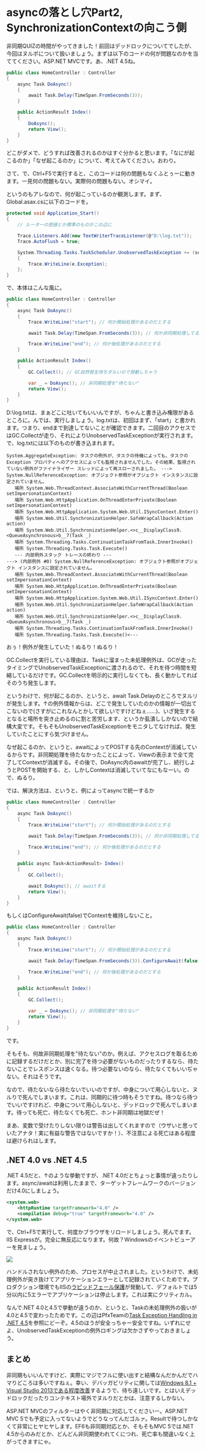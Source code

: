 # asyncの落とし穴Part2, SynchronizationContextの向こう側

非同期QUIZの時間がやってきました！前回はデッドロックについてでしたが、今回はヌルポについて扱いましょう。まずは以下のコードの何が問題なのかを当ててください。ASP.NET MVCです。あ、.NET 4.5ね。

```csharp
public class HomeController : Controller
{
    async Task DoAsync()
    {
        await Task.Delay(TimeSpan.FromSeconds(3));
    }

    public ActionResult Index()
    {
        DoAsync();
        return View();
    }
}
```

どこがダメで、どうすれば改善されるのかはすぐ分かると思います。「なにが起こるのか」「なぜ起こるのか」について、考えてみてください。おわり。

さて、で、Ctrl+F5で実行すると、このコードは何の問題もなくふとぅーに動きます。一見何の問題もない。実際何の問題もない。オシマイ。

というのもアレなので、何が起こっているのか観測します。まず、Global.asax.csに以下のコードを。

```csharp
protected void Application_Start()
{
    // ルーターの登録とか標準のものがこの辺に

    Trace.Listeners.Add(new TextWriterTraceListener(@"D:\log.txt"));
    Trace.AutoFlush = true;

    System.Threading.Tasks.TaskScheduler.UnobservedTaskException += (sender, e) =>
    {
        Trace.WriteLine(e.Exception);
    };
}
```

で、本体はこんな風に。

```csharp
public class HomeController : Controller
{
    async Task DoAsync()
    {
        Trace.WriteLine("start"); // 何か開始処理があるのだとする

        await Task.Delay(TimeSpan.FromSeconds(3)); // 何か非同期処理してるとする

        Trace.WriteLine("end"); // 何か後処理があるのだとする
    }

    public ActionResult Index()
    {
        GC.Collect(); // GC自然発生待ちダルいので発動しちゃう

        var _ = DoAsync(); // 非同期処理を"待たない"
        return View();
    }
}
```

D:\log.txtは、まぁどこに吐いてもいいんですが、ちゃんと書き込み権限があるところに。んでは、実行しましょう。log.txtは、初回はまず、「start」と書かれます。つまり、endまで到達してないことが確認できます。二回目のアクセスではGC.Collectが走り、それによりUnobservedTaskExceptionが実行されます。で、log.txtには以下のものが書き込まれます。

```text
System.AggregateException: タスクの例外が、タスクの待機によっても、タスクの Exception プロパティへのアクセスによっても監視されませんでした。その結果、監視されていない例外がファイナライザー スレッドによって再スローされました。 ---> System.NullReferenceException: オブジェクト参照がオブジェクト インスタンスに設定されていません。
   場所 System.Web.ThreadContext.AssociateWithCurrentThread(Boolean setImpersonationContext)
   場所 System.Web.HttpApplication.OnThreadEnterPrivate(Boolean setImpersonationContext)
   場所 System.Web.HttpApplication.System.Web.Util.ISyncContext.Enter()
   場所 System.Web.Util.SynchronizationHelper.SafeWrapCallback(Action action)
   場所 System.Web.Util.SynchronizationHelper.<>c__DisplayClass9.<QueueAsynchronous>b__7(Task _)
   場所 System.Threading.Tasks.ContinuationTaskFromTask.InnerInvoke()
   場所 System.Threading.Tasks.Task.Execute()
   --- 内部例外スタック トレースの終わり ---
---> (内部例外 #0) System.NullReferenceException: オブジェクト参照がオブジェクト インスタンスに設定されていません。
   場所 System.Web.ThreadContext.AssociateWithCurrentThread(Boolean setImpersonationContext)
   場所 System.Web.HttpApplication.OnThreadEnterPrivate(Boolean setImpersonationContext)
   場所 System.Web.HttpApplication.System.Web.Util.ISyncContext.Enter()
   場所 System.Web.Util.SynchronizationHelper.SafeWrapCallback(Action action)
   場所 System.Web.Util.SynchronizationHelper.<>c__DisplayClass9.<QueueAsynchronous>b__7(Task _)
   場所 System.Threading.Tasks.ContinuationTaskFromTask.InnerInvoke()
   場所 System.Threading.Tasks.Task.Execute()<---
```

おぅ！例外が発生していた！ぬるり！ぬるり！

GC.Collectを実行している理由は、Taskに溜まった未処理例外は、GCが走ったタイミングでUnobservedTaskExceptionに渡されるので、それを待つ時間を短縮しているだけです。GC.Collectを明示的に実行しなくても、長く動かしてればそのうち発生します。

というわけで、何が起こるのか、というと、await Task.Delayのところでヌルリが発生します。↑の例外情報からは、どこで発生していたのかの情報が一切出てこないので(さすがにこれなんとかして欲しいですけどねぇ……)、いざ発生するとなると場所を突き止めるのに割と苦労します、というか虱潰ししかないので結構大変です。そもそもUnobservedTaskExceptionをモニタしてなければ、発生していたことにすら気づけません。

なぜ起こるのか、というと、awaitによってPOSTする先のContextが消滅しているからです。非同期処理を待たなかったことによって、Viewの表示まで全て完了してContextが消滅する。その後で、DoAsync内のawaitが完了し、続行しようとPOSTを開始する、と、しかしContextは消滅していてなにもなーい。ので、ぬるり。

では、解決方法は、というと、例によってasyncで統一するか

```csharp
public class HomeController : Controller
{
    async Task DoAsync()
    {
        Trace.WriteLine("start"); // 何か開始処理があるのだとする

        await Task.Delay(TimeSpan.FromSeconds(3)); // 何か非同期処理してるとする

        Trace.WriteLine("end"); // 何か後処理があるのだとする
    }

    public async Task<ActionResult> Index()
    {
        GC.Collect();

        await DoAsync(); // awaitする
        return View();
    }
}
```

もしくはConfigureAwait(false)でContextを維持しないこと。

```csharp
public class HomeController : Controller
{
    async Task DoAsync()
    {
        Trace.WriteLine("start"); // 何か開始処理があるのだとする

        await Task.Delay(TimeSpan.FromSeconds(3)).ConfigureAwait(false); // ConfigureAwait(false)する

        Trace.WriteLine("end"); // 何か後処理があるのだとする
    }

    public ActionResult Index()
    {
        GC.Collect();

        var _ = DoAsync(); // 非同期処理を"待たない"
        return View();
    }
}
```

です。

そもそも、何故非同期処理を"待たない"のか。例えば、アクセスログを取るために記録するだけだとか、別に完了を待つ必要がないものだったりするなら、待たないことでレスポンスは速くなる。待つ必要ないのなら、待たなくてもいいぢゃない。それはそうです。

なので、待たないなら待たないでいいのですが、中身について用心しないと、ヌルりで死んでしまいます。これは、同期的に待つ時もそうですね。待つなら待つでいいですけれど、中身について用心しないと、デッドロックで死んでしまいます。待っても死亡、待たなくても死亡、ホント非同期は地獄だぜ！

まあ、変数で受けたりしない限りは警告は出してくれますので（ウザいと思っていたアナタ！実に有益な警告ではないですか！）、不注意による死亡はある程度は避けられはします。

.NET 4.0 vs .NET 4.5
---
.NET 4.5だと、↑のような挙動ですが、.NET 4.0だとちょっと事情が違ったりします。async/awaitは利用したままで、ターゲットフレームワークのバージョンだけ4.0にしましょう。

```xml
<system.web>
    <httpRuntime targetFramework="4.0" />
    <compilation debug="true" targetFramework="4.0" />
</system.web>
```

で、Ctrl+F5で実行して、何度かブラウザをリロードしましょう。死んでます。IIS Expressが。完全に無反応になります。何故？Windowsのイベントビューアーを見ましょう。

<p class="noindent">
<img src='http://neue.cc/wp-content/uploads/2013/07/eventview_appeeror.jpg' />
</p>

ハンドルされない例外のため、プロセスが中止されました。というわけで、未処理例外が突き抜けてアプリケーションエラーとして記録されていくためです。プロダクション環境でもIISの[ラピッドフェール保護](http://www.atmarkit.co.jp/fwin2k/dnsvrguide/iis02/iis2.html)が発動して、デフォルトでは5分以内に5エラーでアプリケーションは停止します。これは実にクリティカル。

なんで.NET 4.0と4.5で挙動が違うのか、というと、Taskの未処理例外の扱いが4.0と4.5で変わったためです。この辺はPfxTeamの[Task Exception Handling in .NET 4.5](http://blogs.msdn.com/b/pfxteam/archive/2011/09/28/10217876.aspx)を参照にどーぞ。4.5のほうが安全っちゃー安全ですね。いずれにせよ、UnobservedTaskExceptionの例外ロギングは欠かさずやっておきましょう。

まとめ
---
非同期もいいんですけど、実際にマジでフルに使い出すと結構なんだかんだでハマりどころは多いですねぇ。幸い、デバッガビリティに関しては[Windows 8.1 + Visual Studio 2013である程度改善](http://blogs.msdn.com/b/dotnet/archive/2013/06/26/announcing-the-net-framework-4-5-1-preview.aspx)するようで、待ち遠しいです。とはいえデッドロックだったりコンテキスト場外でヌルりだとかは、注意するしかない。

ASP.NET MVCのフィルターはやく非同期に対応してくださいー。ASP.NET MVC 5でも予定に入ってないようでどうなってんだゴルァ。Resultで待つしかなくて非常にヒヤヒヤします。EF6も非同期対応とか、そもそもMVC 5では.NET 4.5からのみだとか、どんどん非同期使われてくにつれ、死亡率も間違いなく上がってきますにゃ。